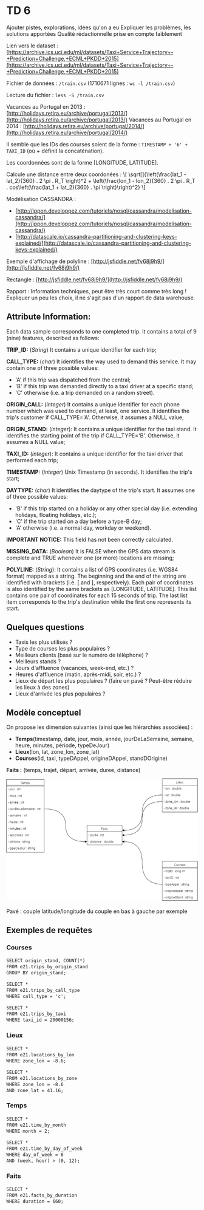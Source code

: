 # TD 6

Ajouter pistes, explorations, idées qu'on a eu
Expliquer les problèmes, les solutions apportées
Qualité rédactionnelle prise en compte faiblement 


Lien vers le dataset : [https://archive.ics.uci.edu/ml/datasets/Taxi+Service+Trajectory+-+Prediction+Challenge,+ECML+PKDD+2015](https://archive.ics.uci.edu/ml/datasets/Taxi+Service+Trajectory+-+Prediction+Challenge,+ECML+PKDD+2015)

Fichier de données : `/train.csv` (1710671 lignes : `wc -l /train.csv`)

Lecture du fichier : `less -S /train.csv`

Vacances au Portugal en 2013 : [http://holidays.retira.eu/archive/portugal/2013/](http://holidays.retira.eu/archive/portugal/2013/)
Vacances au Portugal en 2014 : [http://holidays.retira.eu/archive/portugal/2014/](http://holidays.retira.eu/archive/portugal/2014/)

Il semble que les IDs des courses soient de la forme : `TIMESTAMP + '6' + TAXI_ID` (où + définit la concaténation).

Les coordonnées sont de la forme [LONGITUDE, LATITUDE].

Calcule une distance entre deux coordonées : 
\\[
    \sqrt[]{\left(\frac{lat_1 - lat_2}{360} . 2 \pi . R_T \right)^2 + \left(\frac{lon_1 - lon_2}{360} . 2 \pi . R_T . cos\left(\frac{lat_1 + lat_2}{360} . \pi \right)\right)^2}
\\]

Modélisation CASSANDRA : 

* [http://ippon.developpez.com/tutoriels/nosql/cassandra/modelisation-cassandra/](http://ippon.developpez.com/tutoriels/nosql/cassandra/modelisation-cassandra/)
* [http://datascale.io/cassandra-partitioning-and-clustering-keys-explained/](http://datascale.io/cassandra-partitioning-and-clustering-keys-explained/)

Exemple d'affichage de polyline : [http://jsfiddle.net/fv68j9h9/](http://jsfiddle.net/fv68j9h9/)

Rectangle : [http://jsfiddle.net/fv68j9h9/](http://jsfiddle.net/fv68j9h9/)

Rapport : Information techniques, peut être très court comme très long ! Expliquer un peu les choix, il ne s'agit pas d'un rapport de data warehouse.

## Attribute Information:

Each data sample corresponds to one completed trip. It contains a total of 9 (nine) features, described as follows:

**TRIP_ID:** (*String*) It contains a unique identifier for each trip;

**CALL_TYPE:** (*char*) It identifies the way used to demand this service. It may contain one of three possible values:
- 'A' if this trip was dispatched from the central;
- 'B' if this trip was demanded directly to a taxi driver at a specific stand;
- 'C' otherwise (i.e. a trip demanded on a random street).

**ORIGIN_CALL:** (*integer*) It contains a unique identifier for each phone number which was used to demand, at least, one service. It identifies the trip's customer if CALL_TYPE='A'. Otherwise, it assumes a NULL value;

**ORIGIN_STAND:** (*integer*): It contains a unique identifier for the taxi stand. It identifies the starting point of the trip if CALL_TYPE='B'. Otherwise, it assumes a NULL value;

**TAXI_ID:** (*integer*): It contains a unique identifier for the taxi driver that performed each trip;

**TIMESTAMP:** (*integer*) Unix Timestamp (in seconds). It identifies the trip's start;

**DAYTYPE:** (*char*) It identifies the daytype of the trip's start. It assumes one of three possible values:
- 'B' if this trip started on a holiday or any other special day (i.e. extending holidays, floating holidays, etc.);
- 'C' if the trip started on a day before a type-B day;
- 'A' otherwise (i.e. a normal day, workday or weekend).

**IMPORTANT NOTICE:** This field has not been correctly calculated.

**MISSING_DATA:** (*Boolean*) It is FALSE when the GPS data stream is complete and TRUE whenever one (or more) locations are missing;

**POLYLINE:** (*String*): It contains a list of GPS coordinates (i.e. WGS84 format) mapped as a string. The beginning and the end of the string are identified with brackets (i.e. [ and ], respectively). Each pair of coordinates is also identified by the same brackets as [LONGITUDE, LATITUDE]. This list contains one pair of coordinates for each 15 seconds of trip. The last list item corresponds to the trip's destination while the first one represents its start.

## Quelques questions

* Taxis les plus utilisés ?
* Type de courses les plus populaires ?
* Meilleurs clients (basé sur le numéro de téléphone) ?
* Meilleurs stands ?
* Jours d'affluence (vacances, week-end, etc.) ?
* Heures d'affluence (matin, après-midi, soir, etc.) ?
* Lieux de départ les plus populaires ? (faire un pavé ? Peut-être réduire les lieux à des zones)
* Lieux d'arrivée les plus populaires ?

## Modèle conceptuel

On propose les dimension suivantes (ainsi que les hiérarchies associées) :

* **Temps**(timestamp, date, jour, mois, année, jourDeLaSemaine, semaine, heure, minutes, période, typeDeJour)
* **Lieux**(lon, lat, zone_lon, zone_lat)
* **Courses**(id, taxi, typeDAppel, origineDAppel, standDOrigine)

**Faits :** (temps, trajet, départ, arrivée, duree, distance)

![Schéma du modèle conceptuel de données](NF26_Taxi_UML.png)

Pavé : couple latitude/longitude du couple en bas à gauche par exemple

## Exemples de requêtes

### Courses 

```cql
SELECT origin_stand, COUNT(*) 
FROM e21.trips_by_origin_stand
GROUP BY origin_stand;
```

```cql
SELECT *
FROM e21.trips_by_call_type
WHERE call_type = 'c';
```

```cql
SELECT *
FROM e21.trips_by_taxi
WHERE taxi_id = 20000156;
```

### Lieux

```cql
SELECT *
FROM e21.locations_by_lon
WHERE zone_lon = -8.6;
```

```cql
SELECT * 
FROM e21.locations_by_zone 
WHERE zone_lon = -8.6 
AND zone_lat = 41.16;
```

### Temps

```cql
SELECT * 
FROM e21.time_by_month
WHERE month = 2;
```

```cql
SELECT *
FROM e21.time_by_day_of_week
WHERE day_of_week = 6
AND (week, hour) > (0, 12);
```

### Faits

```cql
SELECT *
FROM e21.facts_by_duration
WHERE duration = 660;
```